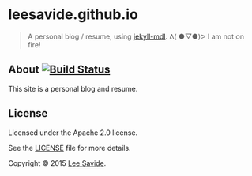 # leesavide.github.io
> A personal blog / resume, using [jekyll-mdl](https://github.com/gdg-managua/jekyll-mdl). ᕕ( ●▽●)ᕗ I am not on fire!

## About [![Build Status](https://travis-ci.org/leesavide/leesavide.github.io.svg?branch=master)](https://travis-ci.org/leesavide/leesavide.github.io)
This site is a personal blog and resume.

## License
Licensed under the Apache 2.0 license.

See the [LICENSE](https://github.com/leesavide/leesavide.github.io/blob/master/LICENSE.md) file for more details.

Copyright © 2015 [Lee Savide](http://leesavide.github.io).

